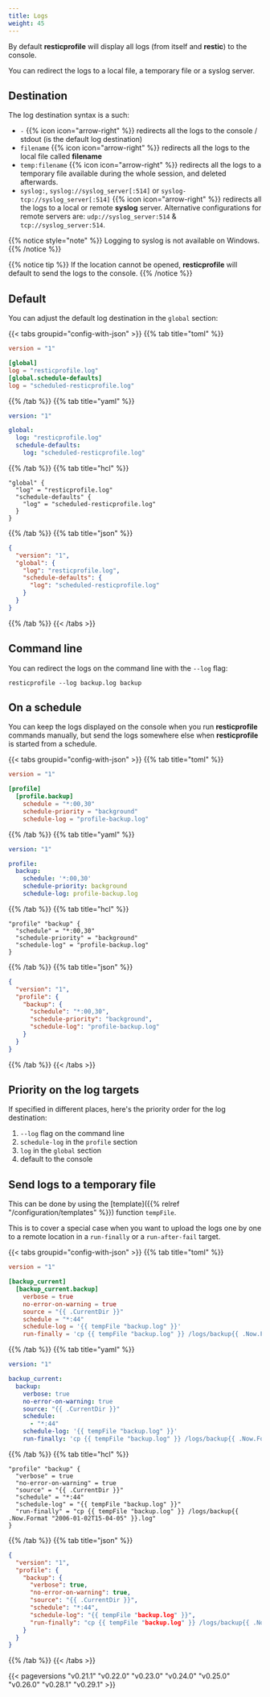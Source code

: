```yaml
---
title: Logs
weight: 45
---
```


By default **resticprofile** will display all logs (from itself and **restic**) to the console.

You can redirect the logs to a local file, a temporary file or a syslog server.

## Destination

The log destination syntax is a such:
* `-` {{% icon icon="arrow-right" %}} redirects all the logs to the console / stdout (is the default log destination)
* `filename` {{% icon icon="arrow-right" %}} redirects all the logs to the local file called **filename**
* `temp:filename` {{% icon icon="arrow-right" %}} redirects all the logs to a temporary file available during the whole session, and deleted afterwards.
* `syslog:`, `syslog://syslog_server[:514]` or `syslog-tcp://syslog_server[:514]` {{% icon icon="arrow-right" %}} redirects all the logs to a local or remote **syslog** server. Alternative configurations for remote servers are: `udp://syslog_server:514` & `tcp://syslog_server:514`.

{{% notice style="note" %}}
Logging to syslog is not available on Windows.
{{% /notice %}}

{{% notice tip %}}
If the location cannot be opened, **resticprofile** will default to send the logs to the console.
{{% /notice %}}

## Default

You can adjust the default log destination in the `global` section:

{{< tabs groupid="config-with-json" >}}
{{% tab title="toml" %}}

```toml
version = "1"

[global]
log = "resticprofile.log"
[global.schedule-defaults]
log = "scheduled-resticprofile.log"
```

{{% /tab %}}
{{% tab title="yaml" %}}

```yaml
version: "1"

global:
  log: "resticprofile.log"
  schedule-defaults:
    log: "scheduled-resticprofile.log"
```

{{% /tab %}}
{{% tab title="hcl" %}}

```hcl
"global" {
  "log" = "resticprofile.log"
  "schedule-defaults" {
    "log" = "scheduled-resticprofile.log"
  }
}
```

{{% /tab %}}
{{% tab title="json" %}}

```json
{
  "version": "1",
  "global": {
    "log": "resticprofile.log",
    "schedule-defaults": {
      "log": "scheduled-resticprofile.log"
    }
  }
}
```

{{% /tab %}}
{{< /tabs >}}

## Command line

You can redirect the logs on the command line with the `--log` flag:

```shell
resticprofile --log backup.log backup
```

## On a schedule

You can keep the logs displayed on the console when you run **resticprofile** commands manually, but send the logs somewhere else when **resticprofile** is started from a schedule.


{{< tabs groupid="config-with-json" >}}
{{% tab title="toml" %}}

```toml
version = "1"

[profile]
  [profile.backup]
    schedule = "*:00,30"
    schedule-priority = "background"
    schedule-log = "profile-backup.log"
```

{{% /tab %}}
{{% tab title="yaml" %}}

```yaml
version: "1"

profile:
  backup:
    schedule: '*:00,30'
    schedule-priority: background
    schedule-log: profile-backup.log
```

{{% /tab %}}
{{% tab title="hcl" %}}

```hcl
"profile" "backup" {
  "schedule" = "*:00,30"
  "schedule-priority" = "background"
  "schedule-log" = "profile-backup.log"
}
```

{{% /tab %}}
{{% tab title="json" %}}

```json
{
  "version": "1",
  "profile": {
    "backup": {
      "schedule": "*:00,30",
      "schedule-priority": "background",
      "schedule-log": "profile-backup.log"
    }
  }
}
```

{{% /tab %}}
{{< /tabs >}}

## Priority on the log targets

If specified in different places, here's the priority order for the log destination:
1. `--log` flag on the command line
2. `schedule-log` in the `profile` section
3. `log` in the `global` section
4. default to the console

## Send logs to a temporary file

This can be done by using the [template]({{% relref "/configuration/templates" %}}) function `tempFile`.

This is to cover a special case when you want to upload the logs one by one to a remote location in a `run-finally` or a `run-after-fail` target.

{{< tabs groupid="config-with-json" >}}
{{% tab title="toml" %}}

```toml
version = "1"

[backup_current]
  [backup_current.backup]
    verbose = true
    no-error-on-warning = true
    source = "{{ .CurrentDir }}"
    schedule = "*:44"
    schedule-log = '{{ tempFile "backup.log" }}'
    run-finally = 'cp {{ tempFile "backup.log" }} /logs/backup{{ .Now.Format "2006-01-02T15-04-05" }}.log'
```

{{% /tab %}}
{{% tab title="yaml" %}}

```yaml
version: "1"

backup_current:
  backup:
    verbose: true
    no-error-on-warning: true
    source: "{{ .CurrentDir }}"
    schedule:
      - "*:44"
    schedule-log: '{{ tempFile "backup.log" }}'
    run-finally: 'cp {{ tempFile "backup.log" }} /logs/backup{{ .Now.Format "2006-01-02T15-04-05" }}.log'
```

{{% /tab %}}
{{% tab title="hcl" %}}

```hcl
"profile" "backup" {
  "verbose" = true
  "no-error-on-warning" = true
  "source" = "{{ .CurrentDir }}"
  "schedule" = "*:44"
  "schedule-log" = "{{ tempFile "backup.log" }}"
  "run-finally" = "cp {{ tempFile "backup.log" }} /logs/backup{{ .Now.Format "2006-01-02T15-04-05" }}.log"
}
```

{{% /tab %}}
{{% tab title="json" %}}

```json
{
  "version": "1",
  "profile": {
    "backup": {
      "verbose": true,
      "no-error-on-warning": true,
      "source": "{{ .CurrentDir }}",
      "schedule": "*:44",
      "schedule-log": "{{ tempFile "backup.log" }}",
      "run-finally": "cp {{ tempFile "backup.log" }} /logs/backup{{ .Now.Format "2006-01-02T15-04-05" }}.log"
    }
  }
}
```

{{% /tab %}}
{{< /tabs >}}

{{< pageversions "v0.21.1" "v0.22.0" "v0.23.0" "v0.24.0" "v0.25.0" "v0.26.0" "v0.28.1" "v0.29.1" >}}
